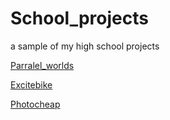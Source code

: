 # School_projects
a sample of my high school projects

[Parralel_worlds](./Parralel_worlds)



[Excitebike](School_projetcs/Excitebike)



[Photocheap](School_projetcs/Photocheap)


